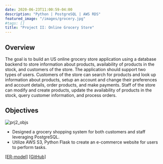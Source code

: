 ```yaml
---
date: 2020-06-23T11:00:59-04:00
description: "Python | PostgreSQL | AWS RDS"
featured_image: "/images/grocery.jpg"
#tags: []
title: "Project II: Online Grocery Store"
---
```

## Overview
The goal is to build an US online grocery store application using a database backend to store information about products, availability of products in the stock, and customers of the store. The application should support two types of users. Customers of the store can search for products and look up information about products, setup an account and change their preferences and account details, order products, and make payments. Staff of the store can modify and create products, update the availability of products in the stock, query customer information, and process orders.


## Objectives
![prj2_objs](/images/prj2_objs2.png)

* Designed a grocery shopping system for both customers and staff leveraging PostgreSQL.
* Utilize AWS S3, Python Flask to create an e-commerce website for users to perform tasks.

[[ER-model]](https://github.com/A-Y-Yang/CS-425-Online-Grocery-Store-App-master/raw/master/cs425%20Final%20Project-ER.pdf) [[GitHub]](https://github.com/A-Y-Yang/CS-425-Online-Grocery-Store-App-master)
